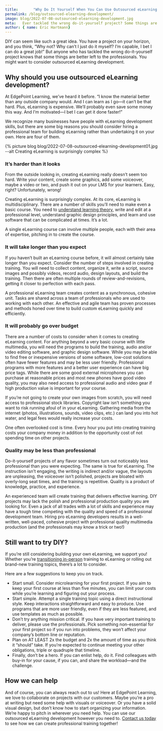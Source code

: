 ```yaml
---
title:       "Why Do It Yourself When You Can Use Outsourced eLearning Development?"
permalink: /blog/outsourced-elearning-development/
image: blog/2022-07-08-outsourced-elearning-development.jpg
meta:   Ever tackled the wrong do-it-yourself project? Some things are better left to the professionals. Outsourced eLearning development might be your best bet.
author: { name: Eric Hartmann}
---
```


DIY can seem like such a great idea. You have a project on your horizon, and you think, “Why not? Why can’t I just do it myself? I’m capable, I bet I can do a great job!” But anyone who has tackled the wrong do-it-yourself project knows that some things are better left to the professionals. You might want to consider outsourced eLearning development.

## Why should you use outsourced eLearning development?

At EdgePoint Learning, we’ve heard it before. “I know the material better than any outside company would. And I can learn as I go—it can’t be that hard. Plus, eLearning is expensive. We’ll probably even save some money this way. And I’m motivated—I bet I can get it done faster!” 

We recognize many businesses have people with eLearning development skills, but there are some big reasons you should consider hiring a professional team for building eLearning rather than undertaking it on your own. Here are four of them.

{% picture blog blog/2022-07-08-outsourced-elearning-development01.jpg --alt Creating eLearning is surprisingly complex %}

### It’s harder than it looks

From the outside looking in, creating eLearning really doesn’t seem too hard. Write your content, create some graphics, add some voiceover, maybe a video or two, and push it out on your LMS for your learners. Easy, right? Unfortunately, wrong!

Creating eLearning is surprisingly complex. At its core, eLearning is multidisciplinary. There are a number of skills you’ll need to make even a basic course. You need to [understand learning theory](https://www.mindtools.com/pages/article/cognitive-load-theory.htm), write and edit at a professional level, understand graphic design principles, and learn and use software that can be complicated at times. It’s a lot. 

A single eLearning course can involve multiple people, each with their area of expertise, pitching in to create the course.

### It will take longer than you expect

If you haven’t built an eLearning course before, it will almost certainly take longer than you expect. Consider the number of steps involved in creating training. You will need to collect content, organize it, write a script, source images and possibly videos, record audio, design layouts, and build the training. Then there are often multiple rounds of review-and-revisions, getting it closer to perfection with each pass. 

A professional eLearning team creates content as a synchronous, cohesive unit. Tasks are shared across a team of professionals who are used to working with each other. An effective and agile team has proven processes and methods honed over time to build custom eLearning quickly and efficiently. 

### It will probably go over budget

There are a number of costs to consider when it comes to creating eLearning content. For anything beyond a very basic course with little multimedia, you will need the programs to build the training, audio and/or video editing software, and graphic design software. While you may be able to find free or inexpensive versions of some software, low-cost solutions often have fewer features and may be less user friendly. Professional programs with more features and a better user experience can have big price tags. While there are some good external microphones you can purchase at reasonable prices and most new phones have good video quality, you may also need access to professional audio and video gear if high production value is important for your course.

If you’re not going to create your own images from scratch, you will need access to professional stock libraries. Copyright law isn’t something you want to risk running afoul of in your eLearning. Gathering media from the internet (photos, illustrations, sounds, video clips, etc.) can land you into hot water, and legal fees would really increase your costs.

One often overlooked cost is time. Every hour you put into creating training costs your company money in addition to the opportunity cost of not spending time on other projects. 

### Quality may be less than professional

Do-it-yourself projects of any flavor sometimes turn out noticeably less professional than you were expecting. The same is true for eLearning. The instruction isn’t engaging, the writing is indirect and/or vague, the layouts are unpleasing, the voiceover isn’t polished, projects are bloated with overly-long seat times, and the training is repetitive. Quality is a product of knowledge, practice, and experience. 

An experienced team will create training that delivers effective learning. DIY projects may lack the polish and professional production quality you are looking for. Even a jack of all trades with a lot of skills and experience may have a tough time competing with the quality and speed of a professional development team. Hiring pro eLearning developers results in a well-written, well-paced, cohesive project with professional quality multimedia production (and the professionals may know a trick or two!)

## Still want to try DIY?

If you’re still considering building your own eLearning, we support you! Whether you’re [transitioning in-person](/blog/in-person-training-to-elearning-transition/) training to eLearning or rolling out brand-new training topics, there’s a lot to consider.  

Here are a few suggestions to keep you on track. 

* Start small. Consider microlearning for your first project. If you aim to keep your first course at less than five minutes, you can limit your costs while you’re learning and figuring out your process.
* Start simple. Attempt a single training topic using a direct instructional style. Keep interactions straightforward and easy to produce. Use programs that are more user friendly, even if they are less featured, and use templates as much as possible.
* Don’t try anything mission critical. If you have very important training to deliver, please use the professionals. Pick something non-essential for your first project so if you run into problems, they won’t affect your company’s bottom line or reputation.
* Plan on AT LEAST 2x the budget and 2x the amount of time as you think it “should” take. If you’re expected to continue meeting your other obligations, triple or quadruple that timeline.  
* Finally, don’t be a hero. If you can enlist help, do it. Find colleagues with buy-in for your cause, if you can, and share the workload—and the challenge.

## How we can help

And of course, you can always reach out to us! Here at EdgePoint Learning, we love to collaborate on projects with our customers. Maybe you’re a pro at writing but need some help with visuals or voiceover. Or you have a solid visual design, but don’t know how to start organizing your information. We’re happy to pitch in wherever you need help. You can use our outsourced eLearning development however you need to. [Contact us today](/contact/) to see how we can create professional training together!
